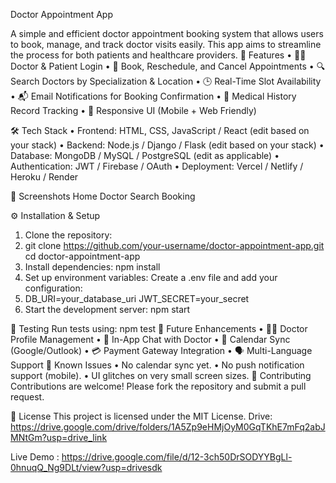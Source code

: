  Doctor Appointment App

 
A simple and efficient doctor appointment booking system that allows users to book, manage, and track doctor visits easily. This app aims to streamline the process for both patients and healthcare providers.
🚀 Features
•	👨‍⚕️ Doctor & Patient Login
•	📅 Book, Reschedule, and Cancel Appointments
•	🔍 Search Doctors by Specialization & Location
•	🕒 Real-Time Slot Availability
•	📬 Email Notifications for Booking Confirmation
•	📜 Medical History Record Tracking
•	📱 Responsive UI (Mobile + Web Friendly)

🛠️ Tech Stack 
•	Frontend: HTML, CSS, JavaScript / React (edit based on your stack)
•	Backend: Node.js / Django / Flask (edit based on your stack)
•	Database: MongoDB / MySQL / PostgreSQL (edit as applicable)
•	Authentication: JWT / Firebase / OAuth
•	Deployment: Vercel / Netlify / Heroku / Render

📸 Screenshots
Home	Doctor Search	Booking
 	 	 
⚙️ Installation & Setup
1.	Clone the repository:
2.	git clone https://github.com/your-username/doctor-appointment-app.git
cd doctor-appointment-app
3.	Install dependencies:
npm install
4.	Set up environment variables: Create a .env file and add your configuration:
5.	DB_URI=your_database_uri
JWT_SECRET=your_secret
6.	Start the development server:
npm start

🧪 Testing 
 Run tests using:
npm test
📌 Future Enhancements
•	👨‍⚕️ Doctor Profile Management
•	💬 In-App Chat with Doctor
•	📆 Calendar Sync (Google/Outlook)
•	💳 Payment Gateway Integration
•	🗣️ Multi-Language Support
🐞 Known Issues
 •	No calendar sync yet.
 •	No push notification support (mobile).
 •	UI glitches on very small screen sizes.
🤝 Contributing
 Contributions are welcome!
 Please fork the repository and submit a pull request.
 
📄 License
 This project is licensed under the MIT License.
  Drive:  https://drive.google.com/drive/folders/1A5Zp9eHMjOyM0GqTKhE7mFq2abJMNtGm?usp=drive_link
 
  Live Demo :  https://drive.google.com/file/d/12-3ch50DrSODYYBgLl-0hnuqQ_Ng9DLt/view?usp=drivesdk

